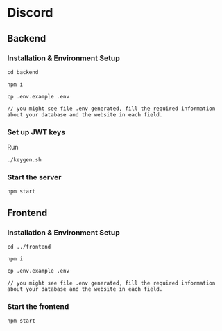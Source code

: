# Discord

## Backend

### Installation & Environment Setup
```
cd backend

npm i

cp .env.example .env

// you might see file .env generated, fill the required information about your database and the website in each field.
```

### Set up JWT keys

Run
```
./keygen.sh 
```

### Start the server
```
npm start
```

## Frontend

### Installation & Environment Setup

```
cd ../frontend

npm i

cp .env.example .env

// you might see file .env generated, fill the required information about your database and the website in each field.
```

### Start the frontend
```
npm start
```